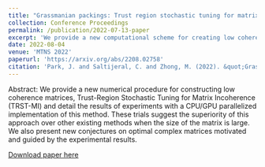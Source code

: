 ```yaml
---
title: "Grassmanian packings: Trust region stochastic tuning for matrix incoherence"
collection: Conference Proceedings
permalink: /publication/2022-07-13-paper
excerpt: 'We provide a new computational scheme for creating low coherence matrices.'
date: 2022-08-04
venue: 'MTNS 2022'
paperurl: 'https://arxiv.org/abs/2208.02758'
citation: 'Park, J. and Saltijeral, C. and Zhong, M. (2022). &quot;Grassmanian packings: Trust region stochastic tuning for matrix incoherence.&quot; <i>58th Allerton Conference</i>. 1(1).'
---
```

Abstract: We provide a new numerical procedure for constructing low coherence matrices, Trust-Region Stochastic Tuning for Matrix Incoherence (TRST-MI) and detail the results of experiments with a CPU/GPU parallelized implementation of this method. These trials suggest the superiority of this approach over other existing methods when the size of the matrix is large. We also present new conjectures on optimal complex matrices motivated and guided by the experimental results.

[Download paper here](https://arxiv.org/pdf/2208.02758)

